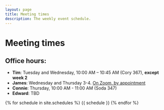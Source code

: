```yaml
---
layout: page
title: Meeting times
description: The weekly event schedule.
---
```


# Meeting times

## Office hours:

- **Tim**: Tuesday and Wednesday, 10:00 AM – 10:45 AM (Cory 367), **except week 2**
- **James**: Wednesday and Thursday 3-4. [On Zoom, by appointment](https://calendar.app.google/8cqeLWDW8874Tgu48)
- **Connie**: Thursday, 10:00 AM - 11:00 AM (Soda 347)
- **Edward**: TBD

{% for schedule in site.schedules %}
{{ schedule }}
{% endfor %}
